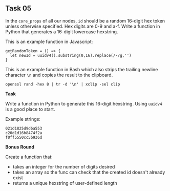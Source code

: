 ## Task 05

In the `core_props` of all our nodes, `id` should be a random 16-digit hex token unless otherwise specified. Hex digits are 0-9 and a-f. Write a function in Python that generates a 16-digit lowercase hexstring. 

This is an example function in Javascript:

```
getRandomToken = () => {
  let newId = uuidv4().substring(0,16).replace(/-/g,'')
}
```

This is an example function in Bash which also strips the trailing newline character `\n` and copies the result to the clipboard. 

```
openssl rand -hex 8 | tr -d '\n' | xclip -sel clip
```

**Task**

Write a function in Python to generate this 16-digit hexstring. Using `uuidv4` is a good place to start.

Example strings:

```
021d1825d9d6a553
c20d1d16b8474f2a
f0ff5550cc5b936d
```

**Bonus Round**

Create a function that:
- takes an integer for the number of digits desired
- takes an array so the func can check that the created id doesn't already exist
- returns a unique hexstring of user-defined length

